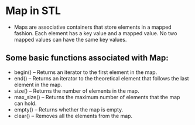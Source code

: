 # Map in STL

* Maps are associative containers that store elements in a mapped fashion. Each element has a key value and a mapped value. No two mapped values can have the same key values.

## Some basic functions associated with Map: 
* begin() – Returns an iterator to the first element in the map.
* end() – Returns an iterator to the theoretical element that follows the last element in the map.
* size() – Returns the number of elements in the map.
* max_size() – Returns the maximum number of elements that the map can hold.
* empty() – Returns whether the map is empty.
* clear() – Removes all the elements from the map.
